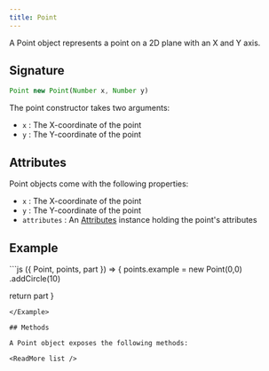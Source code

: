 ```yaml
---
title: Point
---
```


A Point object represents a point on a 2D plane with an X and Y axis.

## Signature

```js
Point new Point(Number x, Number y)
```

The point constructor takes two arguments:

- `x` : The X-coordinate of the point
- `y` : The Y-coordinate of the point

## Attributes

Point objects come with the following properties:

- `x` : The X-coordinate of the point
- `y` : The Y-coordinate of the point
- `attributes` : An [Attributes](../attributes) instance holding the point's attributes

## Example

<Example caption="Example of the Point constructor">
```js
({ Point, points, part }) => {
  points.example = new Point(0,0)
    .addCircle(10)

  return part
}
```
</Example>

## Methods

A Point object exposes the following methods:

<ReadMore list />
